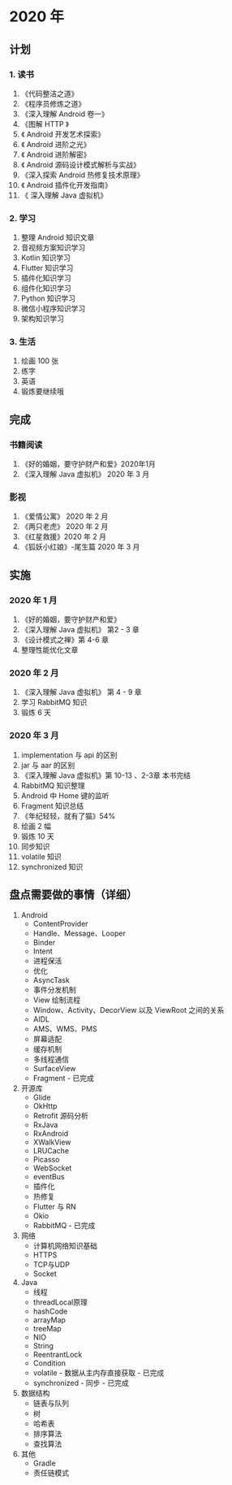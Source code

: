 # 2020 年

## 计划

### 1. 读书

1. 《代码整洁之道》
2. 《程序员修炼之道》
3. 《深入理解 Android 卷一》
4. 《图解 HTTP 》
5. 《 Android 开发艺术探索》
6. 《 Android 进阶之光》
7. 《 Android 进阶解密》
8. 《 Android 源码设计模式解析与实战》
9. 《深入探索 Android 热修复技术原理》
10. 《 Android 插件化开发指南》
11. 《 深入理解 Java 虚拟机》 

### 2. 学习

1. 整理 Android 知识文章 
2. 音视频方案知识学习
3. Kotlin 知识学习
4. Flutter 知识学习
5. 插件化知识学习
6. 组件化知识学习
7. Python 知识学习
8. 微信小程序知识学习
9. 架构知识学习

### 3. 生活

1. 绘画 100 张
2. 练字
3. 英语
4. 锻炼要继续哦



## 完成

### 书籍阅读

1. 《好的婚姻，要守护财产和爱》2020年1月
2. 《深入理解 Java 虚拟机》 2020 年 3 月

### 影视

1. 《爱情公寓》 2020 年 2 月
2. 《两只老虎》 2020 年 2 月
3. 《红星救援》2020 年 2 月
4. 《狐妖小红娘》-尾生篇 2020 年 3 月





## 实施

### 2020 年 1 月

1. 《好的婚姻，要守护财产和爱》
2. 《深入理解 Java 虚拟机》 第2 - 3 章
4. 《设计模式之禅》第 4-6  章
4. 整理性能优化文章

### 2020 年 2 月

1. 《深入理解 Java 虚拟机》 第 4 - 9 章
3. 学习 RabbitMQ 知识
3. 锻炼 6 天

### 2020 年 3 月

1. implementation 与 api 的区别
2. jar 与 aar 的区别
3. 《深入理解 Java 虚拟机》第 10-13  、2-3章 本书完结
4. RabbitMQ 知识整理
5. Android 中 Home 键的监听
6. Fragment 知识总结
7. 《年纪轻轻，就有了猫》54%
8. 绘画 2 幅
9. 锻炼 10 天
10. 同步知识
11. volatile 知识
12. synchronized 知识



## 盘点需要做的事情（详细）

1. Android
   * ContentProvider
   * Handle、Message、Looper
   * Binder
   * Intent
   * 进程保活
   * 优化
   * AsyncTask
   * 事件分发机制
   * View 绘制流程
   * Window、Activity、DecorView 以及 ViewRoot 之间的关系
   * AIDL
   * AMS、WMS、PMS
   * 屏幕适配
   * 缓存机制
   * 多线程通信
   * SurfaceView 
   * Fragment - 已完成
2. 开源库
   * Glide
   * OkHttp
   * Retrofit 源码分析
   * RxJava
   * RxAndroid
   * XWalkView
   * LRUCache
   * Picasso
   * WebSocket
   * eventBus
   * 插件化
   * 热修复
   * Flutter 与 RN
   * Okio
   * RabbitMQ - 已完成
3. 网络
   * 计算机网络知识基础
   * HTTPS
   * TCP与UDP
   * Socket
4. Java
   * 线程
   * threadLocal原理
   * hashCode
   * arrayMap
   * treeMap
   * NIO
   * String
   * ReentrantLock
   * Condition
   * volatile - 数据从主内存直接获取 - 已完成
   * synchronized - 同步 - 已完成
5. 数据结构
   * 链表与队列
   * 树
   * 哈希表
   * 排序算法
   * 查找算法
6. 其他
   * Gradle
   * 责任链模式

